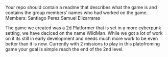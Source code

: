 Your repo should contain a readme that describes what the game is and contains the group members’ names who had worked on the game.
Members:
Santiago Perez
Samuel Elizarraras

The game we created was a 2d Platformer that is set in a more cyberpunk setting, we have deciced on the name WildMan. While we got a lot of work on it its still in early development
and needs much more work to be even better than it is now. Currently with 2 missions to play in this platofroming game your goal is simple reach the end of the 2nd level.
